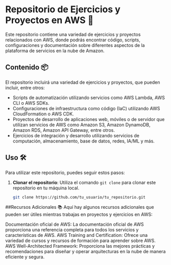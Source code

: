# Repositorio de Ejercicios y Proyectos en AWS 🚀

Este repositorio contiene una variedad de ejercicios y proyectos relacionados con AWS, donde podrás encontrar código, scripts, configuraciones y documentación sobre diferentes aspectos de la plataforma de servicios en la nube de Amazon.

## Contenido 📦

El repositorio incluirá una variedad de ejercicios y proyectos, que pueden incluir, entre otros:

- Scripts de automatización utilizando servicios como AWS Lambda, AWS CLI o AWS SDKs.
- Configuraciones de infraestructura como código (IaC) utilizando AWS CloudFormation o AWS CDK.
- Proyectos de desarrollo de aplicaciones web, móviles o de servidor que utilizan servicios de AWS como Amazon S3, Amazon DynamoDB, Amazon RDS, Amazon API Gateway, entre otros.
- Ejercicios de integración y desarrollo utilizando servicios de computación, almacenamiento, base de datos, redes, IA/ML y más.

## Uso 🛠️

Para utilizar este repositorio, puedes seguir estos pasos:

1. **Clonar el repositorio**: Utiliza el comando `git clone` para clonar este repositorio en tu máquina local.
   ```bash
   git clone https://github.com/tu_usuario/tu_repositorio.git

##Recursos Adicionales 📚
Aquí hay algunos recursos adicionales que pueden ser útiles mientras trabajas en proyectos y ejercicios en AWS:

Documentación oficial de AWS: La documentación oficial de AWS proporciona una referencia completa para todos los servicios y características de AWS.
AWS Training and Certification: Ofrece una variedad de cursos y recursos de formación para aprender sobre AWS.
AWS Well-Architected Framework: Proporciona las mejores prácticas y recomendaciones para diseñar y operar arquitecturas en la nube de manera eficiente y segura.
